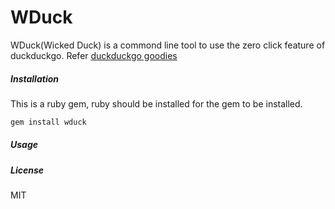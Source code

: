 WDuck
====
WDuck(Wicked Duck) is a commond line tool to use the zero click feature of duckduckgo. Refer [duckduckgo goodies](https://duckduckgo.com/goodies)

##### Installation

This is a ruby gem, ruby should be installed for the gem to be installed.

``` bash
gem install wduck
```

##### Usage




##### License
MIT
